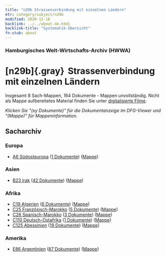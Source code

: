 ```yaml
---
title: "n29b Strassenverbindung mit einzelnen Ländern"
etr: category/subject/n29b
modified: 2020-12-18
backlink: ../../about.de.html
backlink-title: "Systematik-Übersicht"
fn-stub: about
---
```


### Hamburgisches Welt-Wirtschafts-Archiv (HWWA)
# [n29b]{.gray}&#8201; Strassenverbindung mit einzelnen Ländern&#160; 




Insgesamt 8 Sach-Mappen, 164 Dokumente - Mappen unvollständig.
Nicht als Mappe aufbereitetes Material finden Sie unter [digitalisierte Filme](/film/h1_sh).

_Klicken Sie "(xy Dokumente)" für die Dokumentanzeige im DFG-Viewer und "(Mappe)" für Mappeninformation._

## Sacharchiv




### Europa

- [A6 Südosteuropa](../../../geo/about.de.html#A6) (<a href="https://dfg-viewer.de/show/?tx_dlf[id]=https://pm20.zbw.eu/mets/sh/1409xx/140900/1455xx/145530/public.mets.de.xml" target="_blank">1 Dokumente</a>) ([Mappe](http://purl.org/pressemappe20/folder/sh/140900,145530))

### Asien

- [B23 Irak](../../../geo/about.de.html#B23) (<a href="https://dfg-viewer.de/show/?tx_dlf[id]=https://pm20.zbw.eu/mets/sh/1411xx/141113/1455xx/145530/public.mets.de.xml" target="_blank">42 Dokumente</a>) ([Mappe](http://purl.org/pressemappe20/folder/sh/141113,145530))

### Afrika

- [C19 Algerien](../../../geo/about.de.html#C19) (<a href="https://dfg-viewer.de/show/?tx_dlf[id]=https://pm20.zbw.eu/mets/sh/1413xx/141354/1455xx/145530/public.mets.de.xml" target="_blank">6 Dokumente</a>) ([Mappe](http://purl.org/pressemappe20/folder/sh/141354,145530))
- [C25 Französisch-Marokko](../../../geo/about.de.html#C25) (<a href="https://dfg-viewer.de/show/?tx_dlf[id]=https://pm20.zbw.eu/mets/sh/1413xx/141358/1455xx/145530/public.mets.de.xml" target="_blank">5 Dokumente</a>) ([Mappe](http://purl.org/pressemappe20/folder/sh/141358,145530))
- [C26 Spanisch-Marokko](../../../geo/about.de.html#C26) (<a href="https://dfg-viewer.de/show/?tx_dlf[id]=https://pm20.zbw.eu/mets/sh/1413xx/141359/1455xx/145530/public.mets.de.xml" target="_blank">3 Dokumente</a>) ([Mappe](http://purl.org/pressemappe20/folder/sh/141359,145530))
- [C110 Deutsch-Ostafrika](../../../geo/about.de.html#C110) (<a href="https://dfg-viewer.de/show/?tx_dlf[id]=https://pm20.zbw.eu/mets/sh/1414xx/141471/1455xx/145530/public.mets.de.xml" target="_blank">1 Dokumente</a>) ([Mappe](http://purl.org/pressemappe20/folder/sh/141471,145530))
- [C125 Abessinien](../../../geo/about.de.html#C125) (<a href="https://dfg-viewer.de/show/?tx_dlf[id]=https://pm20.zbw.eu/mets/sh/1414xx/141482/1455xx/145530/public.mets.de.xml" target="_blank">19 Dokumente</a>) ([Mappe](http://purl.org/pressemappe20/folder/sh/141482,145530))

### Amerika

- [E86 Argentinien](../../../geo/about.de.html#E86) (<a href="https://dfg-viewer.de/show/?tx_dlf[id]=https://pm20.zbw.eu/mets/sh/1416xx/141692/1455xx/145530/public.mets.de.xml" target="_blank">87 Dokumente</a>) ([Mappe](http://purl.org/pressemappe20/folder/sh/141692,145530))


